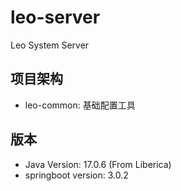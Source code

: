 # leo-server
Leo System Server

## 项目架构 
- leo-common: 基础配置工具

## 版本
- Java Version: 17.0.6 (From Liberica)
- springboot version: 3.0.2